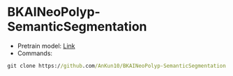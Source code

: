 # BKAINeoPolyp-SemanticSegmentation

- Pretrain model: [Link](https://drive.google.com/file/d/1oD2Q9vQLPVIDQJ_Qr1j_FlklgRMaUCEw/view?usp=sharing)
- Commands:
```cmd
git clone https://github.com/AnKun10/BKAINeoPolyp-SemanticSegmentation.git
```
